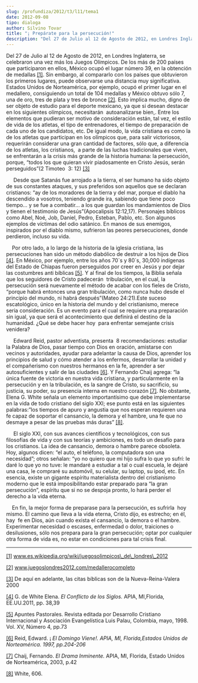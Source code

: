 ```yaml
---
slug: /profundiza/2012/t3/l11/tema1
date: 2012-09-08
tipo: dialoga
author: Silvino Tovar
title: "¡ Prepárate para la persecución!"
description: "Del 27 de Julio al 12 de Agosto de 2012, en Londres Inglaterra, se celebraron  una vez más los Juegos Olímpicos. De los más de 200 países que participaron en  ellos, México ocupó el lugar número 39, en la obtención de medallas . Sin  embargo, al compararlo con los países que o..."
---
```


Del 27 de Julio al 12 de Agosto de 2012, en Londres Inglaterra, se celebraron una vez más los Juegos Olímpicos. De los más de 200 países que participaron en ellos, México ocupó el lugar número 39, en la obtención de medallas [[1]](file:///C:/Documents%20and%20Settings/ifo/My%20Documents/Downloads/PREPARATE%20PARA%20LA%20PERSECUCIO%CC%81N.docx#_ftn1 ""). Sin embargo, al compararlo con los países que obtuvieron los primeros lugares, puede observarse una distancia muy significativa. Estados Unidos de Norteamérica, por ejemplo, ocupó el primer lugar en el medallero, consiguiendo un total de 104 medallas y México obtuvo sólo 7, una de oro, tres de plata y tres de bronce [[2]](file:///C:/Documents%20and%20Settings/ifo/My%20Documents/Downloads/PREPARATE%20PARA%20LA%20PERSECUCIO%CC%81N.docx#_ftn2 ""). Esto implica mucho, digno de ser objeto de estudio para el deporte mexicano, ya que si desean destacar en los siguientes olímpicos, necesitarán  autoanalizarse bien,. Entre los elementos que pudieran ser motivo de consideración están, tal vez, el estilo de vida de los atletas, el tipo de entrenadores, el tiempo de preparación de cada uno de los candidatos, etc. De igual modo, la vida cristiana es como la de los atletas que participan en los olímpicos que, para salir victoriosos, requerirán considerar una gran cantidad de factores, sólo que, a diferencia de los atletas, los cristianos,  a parte de las luchas tradicionales que viven, se enfrentarán a la crisis más grande de la historia humana: la persecución, porque, “todos los que quieran vivir piadosamente en Cristo Jesús, serán perseguidos”(2 Timoteo  3: 12) [[3]](file:///C:/Documents%20and%20Settings/ifo/My%20Documents/Downloads/PREPARATE%20PARA%20LA%20PERSECUCIO%CC%81N.docx#_ftn3 "")

     Desde que Satanás fue arrojado a la tierra, el ser humano ha sido objeto de sus constantes ataques, y sus preferidos son aquellos que se declaran cristianos: “ay de los moradores de la tierra y del mar, porque el diablo ha descendido a vosotros, teniendo grande ira, sabiendo que tiene poco tiempo… y se fue a combatir… a los que guardan los mandamientos de Dios y tienen el testimonio de Jesús”(Apocalipsis 12:12,17). Personajes bíblicos como Abel, Noé, Job, Daniel, Pedro, Esteban, Pablo, etc. Son algunos ejemplos de víctimas del odio satánico. En manos de sus enemigos, inspirados por el diablo mismo, sufrieron las peores persecuciones, donde perdieron, incluso su vida.

    Por otro lado, a lo largo de la historia de la iglesia cristiana, las persecuciones han sido un método diabólico de destruir a los hijos de Dios [[4]](file:///C:/Documents%20and%20Settings/ifo/My%20Documents/Downloads/PREPARATE%20PARA%20LA%20PERSECUCIO%CC%81N.docx#_ftn4 ""). En México, por ejemplo, entre los años 70\`s y 80\`s, 30,000 indígenas del Estado de Chiapas fueron perseguidos por creer en Jesús y por dejar las costumbres anti bíblicas [[5]](file:///C:/Documents%20and%20Settings/ifo/My%20Documents/Downloads/PREPARATE%20PARA%20LA%20PERSECUCIO%CC%81N.docx#_ftn5 ""). Y al final de los tiempos, la Biblia señala que los seguidores de Cristo padecerán  tribulación, en el cual, la persecución será nuevamente el método de acabar con los fieles de Cristo, “porque habrá entonces una gran tribulación, como nunca hubo desde el principio del mundo, ni habrá después”(Mateo 24:21).Este suceso  escatológico, único en la historia del mundo y del cristianismo, merece seria consideración. Es un evento para el cual se requiere una preparación sin igual, ya que será el acontecimiento que definirá el destino de la humanidad. ¿Qué se debe hacer hoy  para enfrentar semejante crisis venidera?

     Edward Reid, pastor adventista, presenta  8 recomendaciones: estudiar la Palabra de Dios, pasar tiempo con Dios en oración, amistarse con vecinos y autoridades, ayudar para adelantar la causa de Dios, aprender los principios de salud y cómo atender a los enfermos, desarrollar la unidad y el compañerismo con nuestros hermanos en la fe, aprender a ser autosuficientes y salir de las ciudades [[6]](file:///C:/Documents%20and%20Settings/ifo/My%20Documents/Downloads/PREPARATE%20PARA%20LA%20PERSECUCIO%CC%81N.docx#_ftn6 ""). Y Fernando Chaij agrega: “la única fuente de victoria en nuestra vida cristiana, y particularmente en la persecución y en la tribulación, es la sangre de Cristo, su sacrificio, su justicia, su poder, su presencia interna en nuestro corazón [[7]](file:///C:/Documents%20and%20Settings/ifo/My%20Documents/Downloads/PREPARATE%20PARA%20LA%20PERSECUCIO%CC%81N.docx#_ftn7 ""). No obstante, Elena G. White señala un elemento importantísimo que debe implementarse en la vida de todo cristiano del siglo XXI; ese punto está en las siguientes palabras:”los tiempos de apuro y angustia que nos esperan requieren una fe capaz de soportar el cansancio, la demora y el hambre, una fe que no desmaye a pesar de las pruebas más duras” [[8]](file:///C:/Documents%20and%20Settings/ifo/My%20Documents/Downloads/PREPARATE%20PARA%20LA%20PERSECUCIO%CC%81N.docx#_ftn8 "").

     El siglo XXI, con sus avances científicos y tecnológicos, con sus filosofías de vida y con sus teorías y ambiciones, es todo un desafío para los cristianos. La idea de cansancio, demora o hambre parece obsoleta. Hoy, algunos dicen: “el auto, el teléfono, la computadora son una necesidad”; otros señalan: “yo no quiero que mi hijo sufra lo que yo sufrí: le daré lo que yo no tuve: le mandaré a estudiar a tal o cual escuela, le dejaré una casa, le compraré su automóvil, su celular, su laptop, su ipod, etc. En esencia, existe un gigante espíritu materialista dentro del cristianismo moderno que le está imposibilitando estar preparado para “la gran persecución”, espíritu que si no se despoja pronto, lo hará perder el derecho a la vida eterna.

    En fin, la mejor forma de preparase para la persecución, es sufrirla  hoy mismo. El camino que lleva a la vida eterna, Cristo dijo, es estrecho; en él, hay  fe en Dios, aún cuando exista el cansancio, la demora o el hambre. Experimentar necesidad o escases, enfermedad o dolor, traiciones o desilusiones, sólo nos prepara para la gran persecución; optar por cualquier otra forma de vida es, no estar en condiciones para tal crisis final.

* * *

[[1]](file:///C:/Documents%20and%20Settings/ifo/My%20Documents/Downloads/PREPARATE%20PARA%20LA%20PERSECUCIO%CC%81N.docx#_ftnref1 "") www.es.wikipedia.org/wiki/juegosolimpicos\_de\_londres\_2012

[[2]](file:///C:/Documents%20and%20Settings/ifo/My%20Documents/Downloads/PREPARATE%20PARA%20LA%20PERSECUCIO%CC%81N.docx#_ftnref2 "") www.juegoslondres2012.com/medallerocompleto

[[3]](file:///C:/Documents%20and%20Settings/ifo/My%20Documents/Downloads/PREPARATE%20PARA%20LA%20PERSECUCIO%CC%81N.docx#_ftnref3 "") De aquí en adelante, las citas bíblicas son de la Nueva-Reina-Valera 2000

[[4]](file:///C:/Documents%20and%20Settings/ifo/My%20Documents/Downloads/PREPARATE%20PARA%20LA%20PERSECUCIO%CC%81N.docx#_ftnref4 "") G. de White Elena. _El Conflicto de los Siglos._ APIA, MI,Florida, EE.UU.2011, pp. 38,39

[[5]](file:///C:/Documents%20and%20Settings/ifo/My%20Documents/Downloads/PREPARATE%20PARA%20LA%20PERSECUCIO%CC%81N.docx#_ftnref5 "") Apuntes Pastorales. Revista editada por Desarrollo Cristiano Internacional y Asociación Evangelística Luis Palau, Colombia, mayo, 1998. Vol. XV, Número 4, pp.73

[[6]](file:///C:/Documents%20and%20Settings/ifo/My%20Documents/Downloads/PREPARATE%20PARA%20LA%20PERSECUCIO%CC%81N.docx#_ftnref6 "") Reid, Edward. ¡ _El Domingo Viene!. APIA, MI, Florida,Estados Unidos de Norteamérica. 1997, pp.204-206_

[[7]](file:///C:/Documents%20and%20Settings/ifo/My%20Documents/Downloads/PREPARATE%20PARA%20LA%20PERSECUCIO%CC%81N.docx#_ftnref7 "") Chaij, Fernando. _El Drama Inminente._ APIA, MI, Florida, Estado Unidos de Norteamérica, 2003, p.42

[[8]](file:///C:/Documents%20and%20Settings/ifo/My%20Documents/Downloads/PREPARATE%20PARA%20LA%20PERSECUCIO%CC%81N.docx#_ftnref8 "") White, 606.
